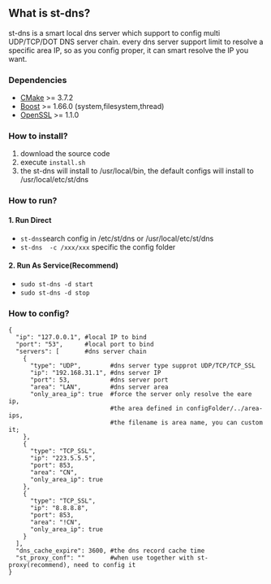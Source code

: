 ## What is st-dns?  
st-dns is a smart local dns server which support to config multi UDP/TCP/DOT DNS server chain. every dns server support limit to resolve a specific area IP, so as you config proper, it can smart resolve the IP you want.  

### Dependencies
- [CMake](https://cmake.org/) >= 3.7.2
- [Boost](http://www.boost.org/) >= 1.66.0 (system,filesystem,thread)
- [OpenSSL](https://www.openssl.org/) >= 1.1.0

### How to install?  
1. download the source code
2. execute ```install.sh```
3. the st-dns will install to /usr/local/bin, the default configs will install to /usr/local/etc/st/dns

### How to run?  
#### 1. Run Direct  
*  `st-dns`search config in /etc/st/dns or /usr/local/etc/st/dns
*  `st-dns  -c /xxx/xxx`  specific the config folder
#### 2. Run As Service(Recommend)
*  `sudo st-dns -d start`  
*  `sudo st-dns -d stop`  

### How to config?  
```
{
  "ip": "127.0.0.1", #local IP to bind
  "port": "53",      #local port to bind
  "servers": [       #dns server chain
    {
      "type": "UDP",        #dns server type supprot UDP/TCP/TCP_SSL
      "ip": "192.168.31.1", #dns server IP
      "port": 53,           #dns server port
      "area": "LAN",        #dns server area
      "only_area_ip": true  #force the server only resolve the eare ip, 
                            #the area defined in configFolder/../area-ips, 
                            #the filename is area name, you can custom it;
    },
    {
      "type": "TCP_SSL",
      "ip": "223.5.5.5",
      "port": 853,
      "area": "CN",
      "only_area_ip": true
    },
    {
      "type": "TCP_SSL",
      "ip": "8.8.8.8",
      "port": 853,
      "area": "!CN",
      "only_area_ip": true
    }
  ],
  "dns_cache_expire": 3600, #the dns record cache time
  "st_proxy_conf": ""       #when use together with st-proxy(recommend), need to config it
}
```

     

